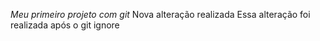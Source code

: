 *Meu primeiro projeto com git*
Nova alteração realizada
Essa alteração foi realizada após o git ignore